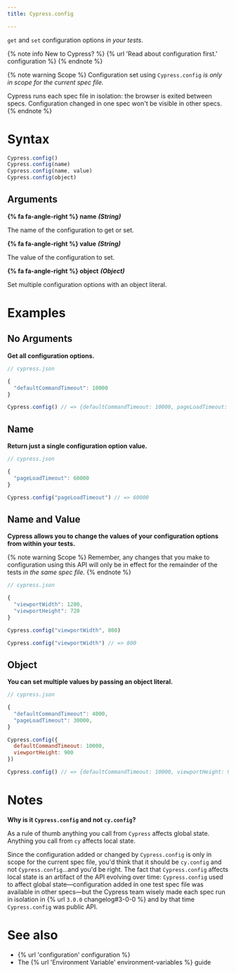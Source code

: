 ```yaml
---
title: Cypress.config

---
```


`get` and `set` configuration options *in your tests*.

{% note info New to Cypress? %}
{% url 'Read about configuration first.' configuration %}
{% endnote %}

{% note warning Scope %}
Configuration set using `Cypress.config` _is only in scope for the current spec file._

Cypress runs each spec file in isolation: the browser is exited between specs. Configuration changed in one spec won't be visible in other specs.
{% endnote %}

# Syntax

```javascript
Cypress.config()
Cypress.config(name)
Cypress.config(name, value)
Cypress.config(object)
```

## Arguments

**{% fa fa-angle-right %} name**  ***(String)***

The name of the configuration to get or set.

**{% fa fa-angle-right %} value**  ***(String)***

The value of the configuration to set.

**{% fa fa-angle-right %} object**  ***(Object)***

Set multiple configuration options with an object literal.

# Examples

## No Arguments

**Get all configuration options.**

```javascript
// cypress.json

{
  "defaultCommandTimeout": 10000
}
```

```javascript
Cypress.config() // => {defaultCommandTimeout: 10000, pageLoadTimeout: 30000, ...}
```

## Name

**Return just a single configuration option value.**

```javascript
// cypress.json

{
  "pageLoadTimeout": 60000
}
```

```javascript
Cypress.config("pageLoadTimeout") // => 60000
```

## Name and Value

**Cypress allows you to change the values of your configuration options from within your tests.**

{% note warning Scope %}
Remember, any changes that you make to configuration using this API will only be in effect for the remainder of the tests _in the same spec file._
{% endnote %}

```javascript
// cypress.json

{
  "viewportWidth": 1280,
  "viewportHeight": 720
}
```

```javascript
Cypress.config("viewportWidth", 800)

Cypress.config("viewportWidth") // => 800
```

## Object

**You can set multiple values by passing an object literal.**


```javascript
// cypress.json

{
  "defaultCommandTimeout": 4000,
  "pageLoadTimeout": 30000,
}
```

```javascript
Cypress.config({
  defaultCommandTimeout: 10000,
  viewportHeight: 900
})

Cypress.config() // => {defaultCommandTimeout: 10000, viewportHeight: 900, ...}
```

# Notes

**Why is it `Cypress.config` and not `cy.config`?**

As a rule of thumb anything you call from `Cypress` affects global state. Anything you call from `cy` affects local state.

Since the configuration added or changed by `Cypress.config` is only in scope for the current spec file, you'd think that it should be `cy.config` and not `Cypress.config`&hellip;and you'd be right. The fact that `Cypress.config` affects local state is an artifact of the API evolving over time: `Cypress.config` used to affect global state&mdash;configuration added in one test spec file was available in other specs&mdash;but the Cypress team wisely made each spec run in isolation in {% url `3.0.0` changelog#3-0-0 %} and by that time `Cypress.config` was public API.

# See also

- {% url 'configuration' configuration %}
- The {% url 'Environment Variable' environment-variables %} guide
